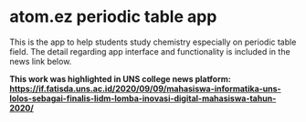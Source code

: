 # atom.ez periodic table app
This is the app to help students study chemistry especially on periodic table field. The detail regarding app interface and functionality is included in the news link below.

**This work was highlighted in UNS college news platform: https://if.fatisda.uns.ac.id/2020/09/09/mahasiswa-informatika-uns-lolos-sebagai-finalis-lidm-lomba-inovasi-digital-mahasiswa-tahun-2020/**
